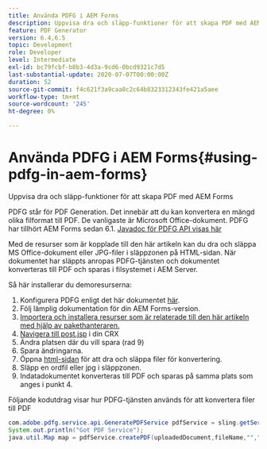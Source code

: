 ```yaml
---
title: Använda PDFG i AEM Forms
description: Uppvisa dra och släpp-funktioner för att skapa PDF med AEM Forms
feature: PDF Generator
version: 6.4,6.5
topic: Development
role: Developer
level: Intermediate
exl-id: bc79fcbf-b8b3-4d3a-9cd6-0bcd9321c7d5
last-substantial-update: 2020-07-07T00:00:00Z
duration: 52
source-git-commit: f4c621f3a9caa8c2c64b8323312343fe421a5aee
workflow-type: tm+mt
source-wordcount: '245'
ht-degree: 0%

---
```


# Använda PDFG i AEM Forms{#using-pdfg-in-aem-forms}

Uppvisa dra och släpp-funktioner för att skapa PDF med AEM Forms

PDFG står för PDF Generation. Det innebär att du kan konvertera en mängd olika filformat till PDF. De vanligaste är Microsoft Office-dokument. PDFG har tillhört AEM Forms sedan 6.1.
[Javadoc för PDFG API visas här](https://www.adobe.io/experience-manager/reference-materials/6-5/forms/javadocs/index.html?com/adobe/fd/output/api/OutputService.html)

Med de resurser som är kopplade till den här artikeln kan du dra och släppa MS Office-dokument eller JPG-filer i släppzonen på HTML-sidan. När dokumentet har släppts anropas PDFG-tjänsten och dokumentet konverteras till PDF och sparas i filsystemet i AEM Server.

Så här installerar du demoresurserna:

1. Konfigurera PDFG enligt det här dokumentet [här](https://helpx.adobe.com/experience-manager/6-4/forms/using/install-configure-pdf-generator.html).
1. Följ lämplig dokumentation för din AEM Forms-version.
1. [Importera och installera resurser som är relaterade till den här artikeln med hjälp av pakethanteraren.](assets/createpdfgdemov2.zip)
1. [Navigera till post.jsp](http://localhost:4502/apps/AemFormsSamples/components/createPDF/POST.jsp) i din CRX
1. Ändra platsen där du vill spara (rad 9)
1. Spara ändringarna.
1. Öppna [html-sidan](http://localhost:4502/content/DocumentServices/CreatePDFG.html) för att dra och släppa filer för konvertering.
1. Släpp en ordfil eller jpg i släppzonen.
1. Indatadokumentet konverteras till PDF och sparas på samma plats som anges i punkt 4.

Följande kodutdrag visar hur PDFG-tjänsten används för att konvertera filer till PDF

```java
com.adobe.pdfg.service.api.GeneratePDFService pdfService = sling.getService(com.adobe.pdfg.service.api.GeneratePDFService.class);
System.out.println("Got PDF Service");
java.util.Map map = pdfService.createPDF(uploadedDocument,fileName,"","Standard","No Security", null, null);
```
